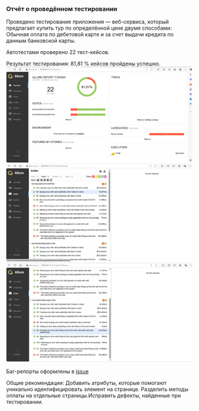 ### Отчёт о проведённом тестировании

Проведено тестирование приложения — веб-сервиса, который предлагает купить тур по определённой цене двумя способами:
Обычная оплата по дебетовой карте и за счет выдачи кредита по данным банковской карты.

Автотестами проверено 22 тест-кейсов.

Результат тестирования: 81,81 % кейсов пройдены успешно.
![img.png](img.png)
![img_1.png](img_1.png)
![img_2.png](img_2.png)

Баг-репорты оформлены в [issue](https://github.com/lissichka123/DiplomProject/issues)

Общие рекомендации: Добавить атрибуты, которые помогают уникально идентифицировать элемент на странице. Разделить методы
оплаты на отдельные страницы.Исправить дефекты, найденные при тестировании.